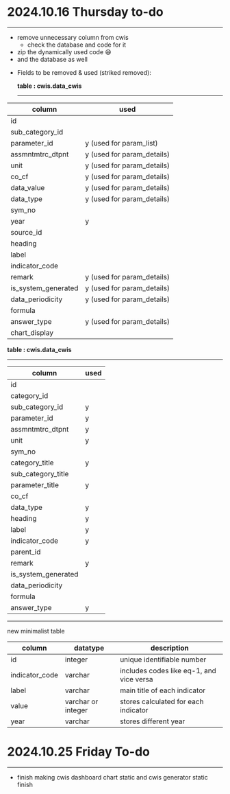 # 2024.10.16 Thursday to-do

---

* remove unnecessary column from cwis
  - check the database and code for it
* zip the dynamically used code 😄
* and the database as well

- Fields to be removed  & used (striked removed):

  **table :  cwis.data_cwis**

  ---

| column              | used                       |
| ------------------- | -------------------------- |
| id                  |                            |
| sub_category_id     |                            |
| parameter_id        | y (used for param_list)    |
| assmntmtrc_dtpnt    | y (used for param_details) |
| unit                | y (used for param_details) |
| co_cf               | y (used for param_details) |
| data_value          | y (used for param_details) |
| data_type           | y (used for param_details) |
| sym_no              |                            |
| year                | y                          |
| source_id           |                            |
| heading             |                            |
| label               |                            |
| indicator_code      |                            |
| remark              | y (used for param_details) |
| is_system_generated | y (used for param_details) |
| data_periodicity    | y (used for param_details) |
| formula             |                            |
| answer_type         | y (used for param_details) |
| chart_display       |                            |

**table :  cwis.data_cwis**

---

| column              | used |
| ------------------- | ---- |
| id                  |      |
| category_id         |      |
| sub_category_id     | y    |
| parameter_id        | y    |
| assmntmtrc_dtpnt    | y    |
| unit                | y    |
| sym_no              |      |
| category_title      | y    |
| sub_category_title  |      |
| parameter_title     | y    |
| co_cf               |      |
| data_type           | y    |
| heading             | y    |
| label               | y    |
| indicator_code      | y    |
| parent_id           |      |
| remark              | y    |
| is_system_generated |      |
| data_periodicity    |      |
| formula             |      |
| answer_type         | y    |

---

new minimalist table

| column         | datatype           | description                              |
| -------------- | ------------------ | ---------------------------------------- |
| id             | integer            | unique identifiable number               |
| indicator_code | varchar            | includes codes like eq-1, and vice versa |
| label          | varchar            | main title of each indicator             |
| value          | varchar or integer | stores calculated for each indicator     |
| year           | varchar            | stores different year                    |



# 2024.10.25 Friday To-do 

---

- finish making cwis dashboard chart static and cwis generator static finish
